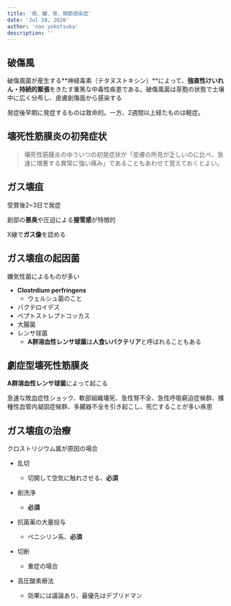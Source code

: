 ```yaml
---
title: '筋、腱、骨、関節感染症'
date: 'Jul 18, 2020'
author: 'nao yokotsuka'
description: ''
---
```


## 破傷風

破傷風菌が産生する**神経毒素（テタヌストキシン）**によって、**強直性けいれん・持続的緊張**をきたす重篤な中毒性疾患である。破傷風菌は芽胞の状態で土壌中に広く分布し、皮膚創傷面から感染する

発症後早期に発症するものは致命的。一方、2週間以上経たものは軽症。

## 壊死性筋膜炎の初発症状

> 壊死性筋膜炎のゆういつの初発症状が「皮膚の所見が乏しいのに比べ、急速に増悪する異常に強い痛み」であることもあわせて覚えておくとよい。

## ガス壊疽

受賞後2~3日で発症

創部の**悪臭**や圧迫による**握雪感**が特徴的

X線で**ガス像**を認める

## ガス壊疽の起因菌

嫌気性菌によるものが多い

- **Clostrdium perfringens**
  - ウェルシュ菌のこと
- バクテロイデス
- ペプトストレプトコッカス
- 大腸菌
- レンサ球菌
  - **A群溶血性レンサ球菌**は**人食いバクテリア**と呼ばれることもある

## 劇症型壊死性筋膜炎

**A群溶血性レンサ球菌**によって起こる

急速な敗血症性ショック、軟部組織壊死、急性腎不全、急性呼吸窮迫症候群、播種性血管内凝固症候群、多臓器不全を引き起こし、死亡することが多い疾患

## ガス壊疽の治療

クロストリジウム属が原因の場合

- 乱切

  - 切開して空気に触れさせる、**必須**

- 創洗浄

  - **必須**

- 抗菌薬の大量投与

  - ペニシリン系、**必須**

- 切断

  - 重症の場合

- 高圧酸素療法

  - 効果には議論あり、最優先はデブリドマン

  